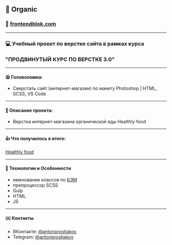 ## :pushpin: Organic

### :link: [frontendblok.com](https://frontendblok.com/)
___
### :computer: Учебный проект по верстке сайта в рамках курса 
### "ПРОДВИНУТЫЙ КУРС ПО ВЕРСТКЕ 3.0" 
___
#### :tired_face: Головоломка:

- Сверстать сайт (интернет-магазин) по макету Photoshop | HTML, SCSS, VS Code
___
#### :memo: Описание проекта: 

- Верстка интернет-магазина органической еды Healthly food
___ 

#### :thumbsup: Что получилось в итоге: 

[Healthly food](http://tony7.beget.tech/Organic/index.html)
___ 
#### :rocket: Технологии и Особенности

* именование классов по [БЭМ](https://ru.bem.info/)
* препроцессор SCSS
* Gulp 
* HTML 
* JS

___
#### :envelope: Контакты
* ВКонтакте: [@antonprostiakov](https://vk.com/tony7_the_human)
* Telegram: [@antonprostiakov](https://t.me/Tony7_The_Human)
